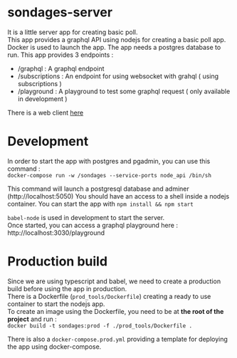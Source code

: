 # sondages-server

It is a little server app for creating basic poll. \
This app provides a graphql API using nodejs for creating a basic poll app. \
Docker is used to launch the app. The app needs a postgres database to run.
This app provides 3 endpoints :

- /graphql : A graphql endpoint
- /subscriptions : An endpoint for using websocket with grahql ( using subscriptions )
- /playground : A playground to test some graphql request ( only available in development )

There is a web client [here](https://github.com/towaanu/sondages-client)

# Development

In order to start the app with postgres and pgadmin, you can use this command : \
`docker-compose run -w /sondages --service-ports node_api /bin/sh`

This command will launch a postgresql database and adminer (http://localhost:5050)
You should have an access to a shell inside a nodejs container. You can start the app with `npm install && npm start`

`babel-node` is used in development to start the server. \
Once started, you can access a graphql playground here : http://localhost:3030/playground

# Production build

Since we are using typescript and babel, we need to create a production build before using the app in production. \
There is a Dockerfile (`prod_tools/Dockerfile`) creating a ready to use container to start the nodejs app. \
To create an image using the Dockerfile, you need to be at **the root of the project** and run : \
`docker build -t sondages:prod -f ./prod_tools/Dockerfile .`

There is also a `docker-compose.prod.yml` providing a template for deploying the app using docker-compose.
